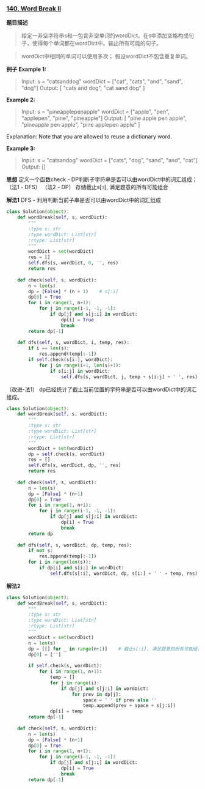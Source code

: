 ### [140. Word Break II](https://leetcode.com/problems/word-break-ii/description/)

**题目描述**
> 给定一非空字符串s和一包含非空单词的wordDict。在s中添加空格构成句子，使得每个单词都在wordDict中。输出所有可能的句子。

> wordDict中相同的单词可以使用多次；
> 假设wordDict不包含重复单词。

**例子**
**Example 1:**
>Input:
s = "catsanddog"
wordDict = ["cat", "cats", "and", "sand", "dog"]
Output:
[
  "cats and dog",
  "cat sand dog"
]

**Example 2:**
>Input:
s = "pineapplepenapple"
wordDict = ["apple", "pen", "applepen", "pine", "pineapple"]
Output:
[
  "pine apple pen apple",
  "pineapple pen apple",
  "pine applepen apple"
]

Explanation: Note that you are allowed to reuse a dictionary word.

**Example 3:**
>Input:
s = "catsandog"
wordDict = ["cats", "dog", "sand", "and", "cat"]
Output:
[]

**思想**
定义一个函数check - DP判断子字符串是否可以由wordDict中的词汇组成；
（法1 - DFS）
（法2 - DP）
存储截止s[:i], 满足题意的所有可能组合

**解法1**
DFS - 利用判断当前子串是否可以由wordDict中的词汇组成
```python
class Solution(object):
    def wordBreak(self, s, wordDict):
        """
        :type s: str
        :type wordDict: List[str]
        :rtype: List[str]
        """
        wordDict = set(wordDict)
        res = []
        self.dfs(s, wordDict, 0, '', res)
        return res
    
    def check(self, s, wordDict):
        n = len(s)
        dp = [False] * (n + 1)    # s[:i]
        dp[0] = True
        for i in range(1, n+1):
            for j in range(i-1, -1, -1):
                if dp[j] and s[j:i] in wordDict:
                    dp[i] = True
                    break
        return dp[-1]
    
    def dfs(self, s, wordDict, i, temp, res):
        if i == len(s):
            res.append(temp[:-1])
        if self.check(s[i:], wordDict):
            for j in range(i+1, len(s)+1):
                if s[i:j] in wordDict:
                    self.dfs(s, wordDict, j, temp + s[i:j] + ' ', res) 
```
（改进-法1）
dp已经统计了截止当前位置的字符串是否可以由wordDict中的词汇组成。
```python
class Solution(object):
    def wordBreak(self, s, wordDict):
        """
        :type s: str
        :type wordDict: List[str]
        :rtype: List[str]
        """
        wordDict = set(wordDict)
        dp = self.check(s, wordDict)
        res = []
        self.dfs(s, wordDict, dp, '', res)
        return res
    
    def check(self, s, wordDict):
        n = len(s)
        dp = [False] * (n+1)
        dp[0] = True
        for i in range(1, n+1):
            for j in range(i-1, -1, -1):
                if dp[j] and s[j:i] in wordDict:
                    dp[i] = True
                    break
        return dp
    
    def dfs(self, s, wordDict, dp, temp, res):
        if not s:
            res.append(temp[:-1])
        for i in range(len(s)):
            if dp[i] and s[i:] in wordDict:
                self.dfs(s[:i], wordDict, dp, s[i:] + ' ' + temp, res)
```
**解法2**
```python
class Solution(object):
    def wordBreak(self, s, wordDict):
        """
        :type s: str
        :type wordDict: List[str]
        :rtype: List[str]
        """
        wordDict = set(wordDict)
        n = len(s)
        dp = [[] for _ in range(n+1)]    # 截止s[:i], 满足题意的所有可能组合
        dp[0] = ['']
        
        if self.check(s, wordDict):
            for i in range(1, n+1):
                temp = []
                for j in range(i):
                    if dp[j] and s[j:i] in wordDict:
                        for prev in dp[j]:
                            space = ' ' if prev else ''
                            temp.append(prev + space + s[j:i])
                dp[i] = temp
        return dp[-1]
    
    def check(self, s, wordDict):
        n = len(s)
        dp = [False] * (n+1)
        dp[0] = True
        for i in range(1, n+1):
            for j in range(i-1, -1, -1):
                if dp[j] and s[j:i] in wordDict:
                    dp[i] = True
                    break
        return dp[-1]
```